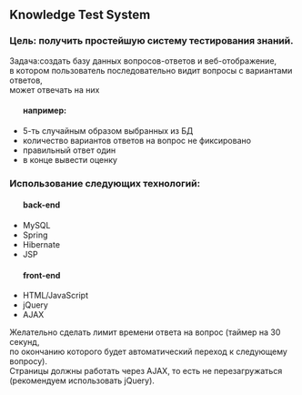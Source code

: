<h2> Knowledge Test System </h2>

<h3>Цель: получить простейшую систему тестирования знаний.</h3>
<span>Задача:создать базу данных вопросов-ответов и веб-отображение, </br>
в котором пользователь последовательно видит вопросы с вариантами ответов,</br>
может отвечать на них</span>
<ul>
    <h4>например:</h4>
    <li>5-ть случайным образом выбранных из БД</li>
    <li>количество вариантов ответов на вопрос не фиксировано</li>
    <li>правильный ответ один</li>
    <li>в конце вывести оценку</li>
</ul>
<h3>Использование следующих технологий:</h3>
<ul>
    <h4><b>back-end</b></h4>
    <li>MySQL</li>
    <li>Spring</li>
    <li>Hibernate</li>
    <li>JSP</li>
</ul>
<ul>
    <h4><b>front-end</b></h4>
    <li>HTML/JavaScript</li>
    <li>jQuery</li>
    <li>AJAX</li>
</ul>

<span>Желательно сделать лимит времени ответа на вопрос (таймер на 30 секунд,</br>
 по окончанию которого будет автоматический переход к следующему вопросу).</br>
Страницы должны работать через AJAX, то есть не перезагружаться (рекомендуем использовать jQuery).</span>

